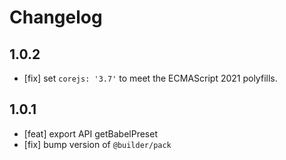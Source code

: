 # Changelog

## 1.0.2

- [fix] set `corejs: '3.7'` to meet the ECMAScript 2021 polyfills.

## 1.0.1

- [feat] export API getBabelPreset
- [fix] bump version of `@builder/pack`